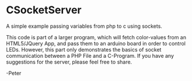 CSocketServer
=============

A simple example passing variables from php to c using sockets.

This code is part of a larger program, which will fetch color-values from an HTML5/JQuery App, and pass them
to an arduino board in order to control LEDs.
However, this part only demonstrates the basics of socket communication between a PHP File and a C-Program.
If you have any suggestions for the server, please feel free to share. 

-Peter
